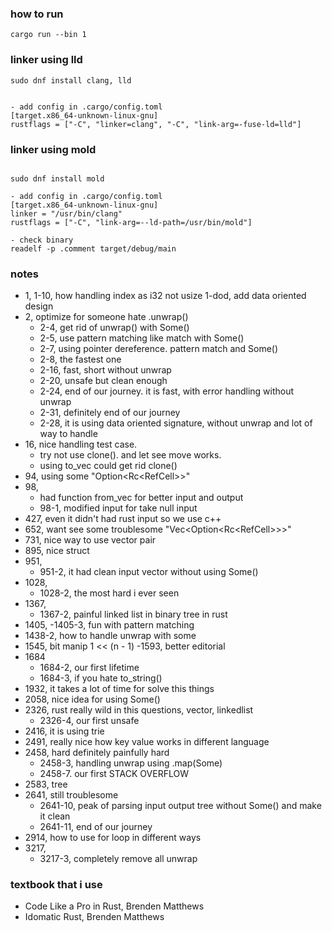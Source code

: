 
### how to run
```
cargo run --bin 1
```

### linker using lld
```
sudo dnf install clang, lld


- add config in .cargo/config.toml
[target.x86_64-unknown-linux-gnu]
rustflags = ["-C", "linker=clang", "-C", "link-arg=-fuse-ld=lld"]

```

### linker using mold
```

sudo dnf install mold

- add config in .cargo/config.toml
[target.x86_64-unknown-linux-gnu]
linker = "/usr/bin/clang"
rustflags = ["-C", "link-arg=--ld-path=/usr/bin/mold"]

- check binary
readelf -p .comment target/debug/main
```




### notes
- 1,
    1-10, how handling index as i32 not usize
    1-dod, add data oriented design
- 2, optimize for someone hate .unwrap()
    - 2-4, get rid of unwrap() with Some()
    - 2-5, use pattern matching like match with Some()
    - 2-7, using pointer dereference. pattern match and Some()
    - 2-8, the fastest one
    - 2-16, fast, short without unwrap
    - 2-20, unsafe but clean enough
    - 2-24, end of our journey. it is fast, with error handling without unwrap
    - 2-31, definitely end of our journey
    - 2-28, it is using data oriented signature, without unwrap and lot of way to handle 
- 16, nice handling test case.
    - try not use clone(). and let see move works.
    - using to_vec could get rid clone()
- 94, using some "Option<Rc<RefCell<TreeNode>>>"
- 98,
    - had function from_vec for better input and output
    - 98-1, modified input for take null input
- 427, even it didn't had rust input so we use c++
- 652, want see some troublesome "Vec<Option<Rc<RefCell<TreeNode>>>>"
- 731, nice way to use vector pair
- 895, nice struct
- 951, 
    - 951-2, it had clean input vector without using Some()
- 1028,
    - 1028-2, the most hard i ever seen
- 1367,
    - 1367-2, painful linked list in binary tree in rust
- 1405,
    -1405-3, fun with pattern matching
- 1438-2, how to handle unwrap with some
- 1545, bit manip 1 << (n - 1)
-1593, better editorial
- 1684
    - 1684-2, our first lifetime
    - 1684-3, if you hate to_string()
- 1932, it takes a lot of time for solve this things
- 2058, nice idea for using Some()
- 2326, rust really wild in this questions, vector, linkedlist
    - 2326-4, our first unsafe
- 2416, it is using trie
- 2491, really nice how key value works in different language
- 2458, hard definitely painfully hard
    - 2458-3, handling unwrap using .map(Some)
    - 2458-7. our first STACK OVERFLOW
- 2583, tree
- 2641, still troublesome
    - 2641-10, peak of parsing input output tree without Some() and make it clean
    - 2641-11, end of our journey
- 2914, how to use for loop in different ways
- 3217,
  - 3217-3, completely remove all unwrap

### textbook that i use
- Code Like a Pro in Rust, Brenden Matthews
- Idomatic Rust, Brenden Matthews
